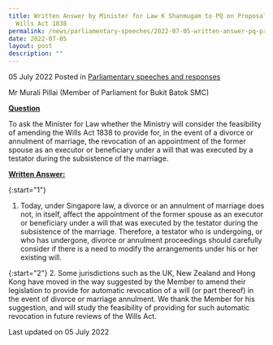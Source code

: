 ```yaml
---
title: Written Answer by Minister for Law K Shanmugam to PQ on Proposal to Amend
  Wills Act 1838
permalink: /news/parliamentary-speeches/2022-07-05-written-answer-pq-proposal-amend-wills-act-1838
date: 2022-07-05
layout: post
description: ""
---
```

05 July 2022 Posted in [Parliamentary speeches and responses](/news/parliamentary-speeches)

Mr Murali Pillai (Member of Parliament for Bukit Batok SMC) 
  
**<b><u>Question</u></b>**  

To ask the Minister for Law whether the Ministry will consider the feasibility of amending the Wills Act 1838 to provide for, in the event of a divorce or annulment of marriage, the revocation of an appointment of the former spouse as an executor or beneficiary under a will that was executed by a testator during the subsistence of the marriage.

**<b><u>Written Answer:</u></b>**  
 
{:start="1"}
1. Today, under Singapore law, a divorce or an annulment of marriage does not, in itself, affect the appointment of the former spouse as an executor or beneficiary under a will that was executed by the testator during the subsistence of the marriage. Therefore, a testator who is undergoing, or who has undergone, divorce or annulment proceedings should carefully consider if there is a need to modify the arrangements under his or her existing will.

{:start="2"}
2. Some jurisdictions such as the UK, New Zealand and Hong Kong have moved in the way suggested by the Member to amend their legislation to provide for automatic revocation of a will (or part thereof) in the event of divorce or marriage annulment. We thank the Member for his suggestion, and will study the feasibility of providing for such automatic revocation in future reviews of the Wills Act.

<p class="right-side-updated">Last updated on 05 July 2022</p>